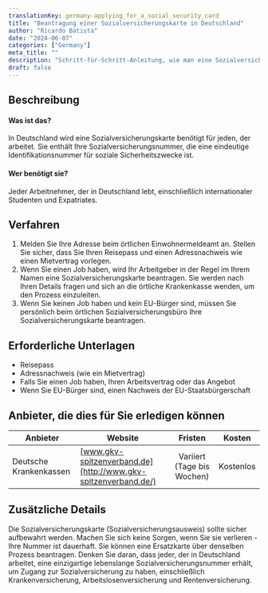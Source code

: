 ```yaml
---
translationKey: germany-applying_for_a_social_security_card
title: "Beantragung einer Sozialversicherungskarte in Deutschland"
author: "Ricardo Batista"
date: "2024-06-07"
categories: ["Germany"]
meta_title: ""
description: "Schritt-für-Schritt-Anleitung, wie man eine Sozialversicherungskarte in Deutschland beantragt"
draft: false
---
```


## Beschreibung
#### Was ist das?
In Deutschland wird eine Sozialversicherungskarte benötigt für jeden, der arbeitet. Sie enthält Ihre Sozialversicherungsnummer, die eine eindeutige Identifikationsnummer für soziale Sicherheitszwecke ist.

#### Wer benötigt sie?
Jeder Arbeitnehmer, der in Deutschland lebt, einschließlich internationaler Studenten und Expatriates.

## Verfahren
1. Melden Sie Ihre Adresse beim örtlichen Einwohnermeldeamt an. Stellen Sie sicher, dass Sie Ihren Reisepass und einen Adressnachweis wie einen Mietvertrag vorlegen.
2. Wenn Sie einen Job haben, wird Ihr Arbeitgeber in der Regel im Ihrem Namen eine Sozialversicherungskarte beantragen. Sie werden nach Ihren Details fragen und sich an die örtliche Krankenkasse wenden, um den Prozess einzuleiten.
3. Wenn Sie keinen Job haben und kein EU-Bürger sind, müssen Sie persönlich beim örtlichen Sozialversicherungsbüro Ihre Sozialversicherungskarte beantragen.

## Erforderliche Unterlagen
- Reisepass
- Adressnachweis (wie ein Mietvertrag)
- Falls Sie einen Job haben, Ihren Arbeitsvertrag oder das Angebot
- Wenn Sie EU-Bürger sind, einen Nachweis der EU-Staatsbürgerschaft

## Anbieter, die dies für Sie erledigen können

| Anbieter           | Website                          | Fristen        | Kosten   |
| ------------------ | -------------------------------- | :------------: | :-----:|
| Deutsche Krankenkassen | [www.gkv-spitzenverband.de](http://www.gkv-spitzenverband.de/) |  Variiert (Tage bis Wochen) | Kostenlos |

## Zusätzliche Details
Die Sozialversicherungskarte (Sozialversicherungsausweis) sollte sicher aufbewahrt werden. Machen Sie sich keine Sorgen, wenn Sie sie verlieren - Ihre Nummer ist dauerhaft. Sie können eine Ersatzkarte über denselben Prozess beantragen. Denken Sie daran, dass jeder, der in Deutschland arbeitet, eine einzigartige lebenslange Sozialversicherungsnummer erhält, um Zugang zur Sozialversicherung zu haben, einschließlich Krankenversicherung, Arbeitslosenversicherung und Rentenversicherung.